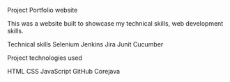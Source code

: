 Project
Portfolio website 

This was a website built to showcase my technical skills, web development skills.

Technical skills
Selenium
Jenkins
Jira
Junit
Cucumber


Project technologies used

HTML
CSS
JavaScript
GitHub
Corejava
